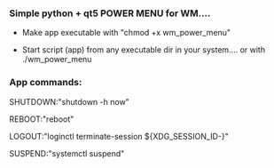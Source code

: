 ### Simple python + qt5 POWER MENU for WM....

- Make app executable with "chmod +x wm_power_menu"

- Start script (app) from any executable dir in your system.... or with ./wm_power_menu



### App commands:

SHUTDOWN:"shutdown -h now"

REBOOT:"reboot"

LOGOUT:"loginctl terminate-session ${XDG_SESSION_ID-}"

SUSPEND:"systemctl suspend"
